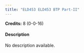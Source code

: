 ```yaml
---
title: "ELD453 ELD453 BTP Part-II"
---
```

**Credits:** 8 (0-0-16)

#### Description
No description available.